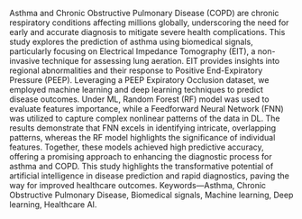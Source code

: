 Asthma and Chronic Obstructive Pulmonary Disease (COPD) are chronic respiratory conditions affecting millions globally, underscoring the need for early and accurate diagnosis to mitigate severe health complications. This study explores the prediction of asthma using biomedical signals, particularly focusing on Electrical Impedance 
Tomography (EIT), a non-invasive technique for assessing lung aeration. EIT provides insights into regional abnormalities and their response to Positive End-Expiratory Pressure (PEEP). Leveraging a PEEP Expiratory Occlusion dataset, we employed machine learning and deep learning techniques to predict disease outcomes. Under ML, Random Forest (RF) model was used to evaluate features importance, 
while a Feedforward Neural Network (FNN) was utilized to capture complex nonlinear patterns of the data in DL. The results demonstrate that FNN excels in identifying intricate, overlapping patterns, whereas the RF model highlights the significance of individual features. Together, these models achieved high predictive accuracy, offering a 
promising approach to enhancing the diagnostic process for asthma and COPD. This study highlights the transformative potential of artificial intelligence in disease prediction and rapid diagnostics, paving the way for improved healthcare outcomes. 
Keywords—Asthma, Chronic Obstructive Pulmonary Disease, Biomedical signals, Machine learning, Deep learning, Healthcare AI. 
